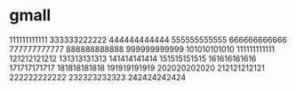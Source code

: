 # gmall
111111111111
333333222222
444444444444
555555555555
666666666666
777777777777
888888888888
999999999999
101010101010
111111111111
121212121212
131313131313
141414141414
151515151515
161616161616
171717171717
181818181818
191919191919
202020202020
212121212121
222222222222
232323232323
242424242424